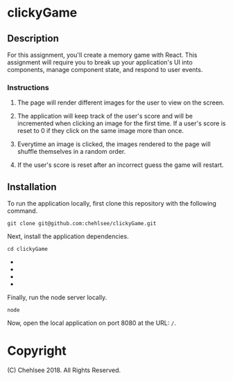 # clickyGame

## Description

For this assignment, you'll create a memory game with React. This assignment will require you to break up your application's UI into components, manage component state, and respond to user events.



### Instructions

1. The page will render different images for the user to view on the screen.

2. The application will keep track of the user's score and will be incremented when clicking an image for the first time. If a user's score is reset to 0 if they click on the same image more than once.

3. Everytime an image is clicked, the images rendered to the page will shuffle themselves in a random order.

4. If the user's score is reset after an incorrect guess the game will restart. 

## Installation

To run the application locally, first clone this repository with the following command.

	git clone git@github.com:chehlsee/clickyGame.git
	
Next, install the application dependencies.

	cd clickyGame
	
  
  * 
  * 
  * 
  * 
	
Finally, run the node server locally.

	node 
	
Now, open the local application on port 8080 at the URL: `/`.

# Copyright
 (C) Chehlsee 2018. All Rights Reserved.

